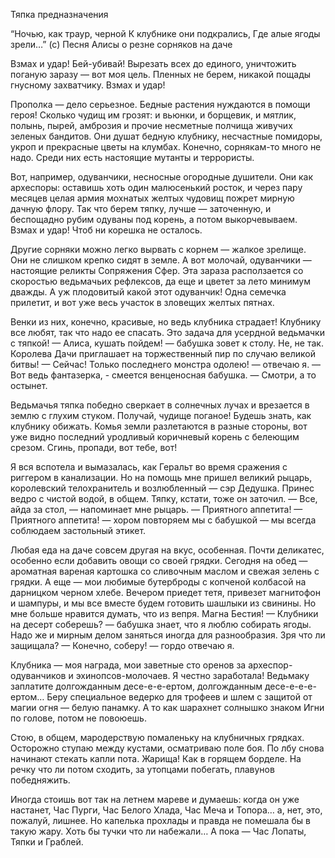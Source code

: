 Тяпка предназначения

“Ночью, как траур, черной
К клубнике они подкрались,
Где алые ягоды зрели…” (с)
Песня Алисы о резне сорняков на даче

Взмах и удар! Бей-убивай! Вырезать всех до единого, уничтожить поганую заразу — вот моя цель. Пленных не берем, никакой пощады гнусному захватчику. Взмах и удар!

Прополка — дело серьезное. Бедные растения нуждаются в помощи героя! Сколько чудищ им грозят: и вьюнки, и борщевик, и мятлик, полынь, пырей, амброзия и прочие несметные полчища живучих зеленых бандитов. Они душат бедную клубнику, несчастные помидоры, укроп и прекрасные цветы на клумбах. Конечно, сорнякам-то много не надо. Среди них есть настоящие мутанты и террористы.

Вот, например, одуванчики, несносные огородные душители. Они как археспоры: оставишь хоть один малюсенький росток, и через пару месяцев целая армия мохнатых желтых чудовищ пожрет мирную дачную флору. Так что берем тяпку, лучше — заточенную, и беспощадно рубим одуваны под корень, а потом выкорчевываем. Взмах и удар! Чтоб ни корешка не осталось.

Другие сорняки можно легко вырвать с корнем — жалкое зрелище. Они не слишком крепко сидят в земле. А вот молочай, одуванчики — настоящие реликты Сопряжения Сфер. Эта зараза расползается со скоростью ведьмачьих рефлексов, да еще и цветет за лето минимум дважды. А уж плодовитый какой этот одуванчик! Одна семечка прилетит, и вот уже весь участок в зловещих желтых пятнах.

Венки из них, конечно, красивые, но ведь клубника страдает! Клубнику все любят, так что надо ее спасать. Это задача для усердной ведьмачки с тяпкой!
— Алиса, кушать пойдем! — бабушка зовет к столу. Не, не так. Королева Дачи приглашает на торжественный пир по случаю великой битвы!
— Сейчас! Только последнего монстра одолею! — отвечаю я.
— Вот ведь фантазерка, - смеется венценосная бабушка. — Смотри, а то остынет.

Ведьмачья тяпка победно сверкает в солнечных лучах и врезается в землю с глухим стуком. Получай, чудище поганое! Будешь знать, как клубнику обижать. Комья земли разлетаются в разные стороны, вот уже видно последний уродливый коричневый корень с белеющим срезом. Сгинь, пропади, вот тебе, вот!

Я вся вспотела и вымазалась, как Геральт во время сражения с риггером в канализации. Но на помощь мне пришел великий рыцарь, королевский телохранитель и возлюбленный — сэр Дедушка. Принес ведро с чистой водой, в общем. Тяпку, кстати, тоже он заточил.
— Все, айда за стол, — напоминает мне рыцарь. — Приятного аппетита!
— Приятного аппетита! — хором повторяем мы с бабушкой — мы всегда соблюдаем застольный этикет.

Любая еда на даче совсем другая на вкус, особенная. Почти деликатес, особенно если добавить овощи со своей грядки. Сегодня на обед — ароматная вареная картошка со сливочным маслом и свежая зелень с грядки. А еще — мои любимые бутерброды с копченой колбасой на дарницком черном хлебе. Вечером приедет тетя, привезет магнитофон и шампуры, и мы все вместе будем готовить шашлыки из свинины. Но мне больше нравится думать, что из вепря. Магна Бестия!
— Клубники на десерт соберешь? — бабушка знает, что я люблю собирать ягоды. Надо же и мирным делом заняться иногда для разнообразия. Зря что ли защищала?
— Конечно, соберу! — гордо отвечаю я.

Клубника — моя награда, мои заветные сто оренов за археспор-одуванчиков и эхинопсов-молочаев. Я честно заработала! Ведьмаку заплатите долгожданным десе-е-е-ертом, долгожданным десе-е-е-е-ертом… Беру специальное ведерко для трофеев и шлем с защитой от магии огня — белую панамку. А то как шарахнет солнышко знаком Игни по голове, потом не повоюешь.

Стою, в общем, мародерствую помаленьку на клубничных грядках. Осторожно ступаю между кустами, осматриваю поле боя. По лбу снова начинают стекать капли пота. Жарища! Как в горящем борделе. На речку что ли потом сходить, за утопцами побегать, плавунов победняжить.

Иногда стоишь вот так на летнем мареве и думаешь: когда он уже настанет, Час Пурги, Час Белого Хлада, Час Меча и Топора… а, нет, это, пожалуй, лишнее. Но капелька прохлады и правда не помешала бы в такую жару. Хоть бы тучки что ли набежали… А пока — Час Лопаты, Тяпки и Граблей.
